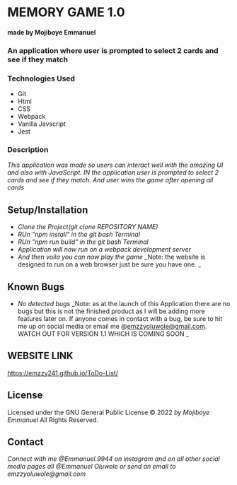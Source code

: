 # MEMORY GAME 1.0

#### made by Mojiboye Emmanuel

### An application where user is prompted to select 2 cards and see if they match

### Technologies Used
* Git
* Html
* CSS
* Webpack
* Vanilla Javscript 
* Jest

### Description
_This application was made so users can interact well with the amazing UI and also with JavaScript. IN the application user is prompted to select 2 cards and see if they match. And user wins the game after opening all cards_

## Setup/Installation
* _Clone the Project(git clone _REPOSITORY NAME_)_
* _RUn "npm install" in the git bash Terminal_
* _RUn "npm run build" in the git bash Terminal_
* _Application will now run on a webpack development server_
* _And then voila you can now play the game_
_Note: the website is designed to run on a web browser just be sure you have one. _

## Known Bugs
* _No detected bugs_
_Note: as at the launch of this Application there are no bugs but this is not the finished product as I will be adding more features later on. If anyone comes in contact with a bug, be sure to hit me up on social media or email me @emzzyoluwole@gmail.com. WATCH OUT FOR VERSION 1.1 WHICH IS COMING SOON  _

## WEBSITE LINK
https://emzzy241.github.io/ToDo-List/

## License 
Licensed under the GNU General Public License 
© 2022 _by Mojiboye Emmanuel_ All Rights Reserved.

## Contact
_Connect with me @Emmanuel.9944 on instagram and on all other social media pages all @Emmanuel Oluwole or send an email to emzzyoluwole@gmail.com_

